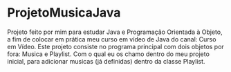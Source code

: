 # ProjetoMusicaJava
Projeto feito por mim para estudar Java e Programação Orientada à Objeto, a fim de colocar em prática meu curso em vídeo de Java do canal:  Curso em Vídeo.
Este projeto consiste no programa principal com dois objetos por fora: Musica e Playlist. Com o qual eu os chamo dentro do meu projeto inicial, para adicionar musicas (já definidas) dentro da classe Playlist.
